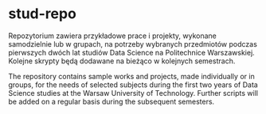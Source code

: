 # stud-repo
Repozytorium zawiera przykładowe prace i projekty, wykonane samodzielnie lub w grupach, na potrzeby wybranych przedmiotów podczas pierwszych dwóch lat studiów Data Science na Politechnice Warszawskiej. Kolejne skrypty będą dodawane na bieżąco w kolejnych semestrach.

The repository contains sample works and projects, made individually or in groups, for the needs of selected subjects during the first two years of Data Science studies at the Warsaw University of Technology.
Further scripts will be added on a regular basis during the subsequent semesters.
